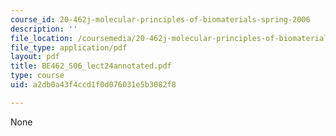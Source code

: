 ```yaml
---
course_id: 20-462j-molecular-principles-of-biomaterials-spring-2006
description: ''
file_location: /coursemedia/20-462j-molecular-principles-of-biomaterials-spring-2006/a2db0a43f4ccd1f0d076031e5b3082f8_BE462_S06_lect24annotated.pdf
file_type: application/pdf
layout: pdf
title: BE462_S06_lect24annotated.pdf
type: course
uid: a2db0a43f4ccd1f0d076031e5b3082f8

---
```

None